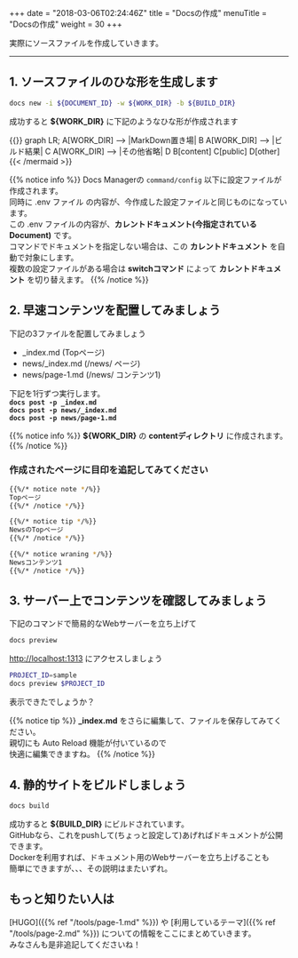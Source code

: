 +++
date = "2018-03-06T02:24:46Z"
title = "Docsの作成"
menuTitle = "Docsの作成"
weight = 30
+++

実際にソースファイルを作成していきます。

--- 

## 1. ソースファイルのひな形を生成します

```bash
docs new -i ${DOCUMENT_ID} -w ${WORK_DIR} -b ${BUILD_DIR}
```

成功すると **${WORK_DIR}** に下記のようなひな形が作成されます

{{<mermaid align="left">}}
graph LR;
    A[WORK_DIR] --> |MarkDown置き場| B
    A[WORK_DIR] --> |ビルド結果| C
    A[WORK_DIR] --> |その他省略| D
    B[content]
    C[public]
    D[other]
{{< /mermaid >}}

{{% notice info %}}
Docs Managerの `command/config` 以下に設定ファイルが作成されます。  
同時に .env ファイル の内容が、今作成した設定ファイルと同じものになっています。  
この .env ファイルの内容が、**カレントドキュメント(今指定されているDocument)** です。  
コマンドでドキュメントを指定しない場合は、この **カレントドキュメント** を自動で対象にします。  
複数の設定ファイルがある場合は **switchコマンド** によって **カレントドキュメント** を切り替えます。 
{{% /notice %}}

## 2. 早速コンテンツを配置してみましょう
下記の3ファイルを配置してみましょう  

- _index.md (Topページ)
- news/_index.md (/news/ ページ)
- news/page-1.md (/news/ コンテンツ1)

下記を1行ずつ実行します。  
**`docs post -p _index.md`**  
**`docs post -p news/_index.md`**  
**`docs post -p news/page-1.md`**  

{{% notice info %}}
**${WORK_DIR}** の **contentディレクトリ** に作成されます。
{{% /notice %}}

### 作成されたページに目印を追記してみてください
```bash
{{%/* notice note */%}}
Topページ
{{%/* /notice */%}}
```
```bash
{{%/* notice tip */%}}
NewsのTopページ
{{%/* /notice */%}}
```
```bash
{{%/* notice wraning */%}}
Newsコンテンツ1
{{%/* /notice */%}}
```

## 3. サーバー上でコンテンツを確認してみましょう

下記のコマンドで簡易的なWebサーバーを立ち上げて
```bash
docs preview
```
[http://localhost:1313](http://localhost:1313) にアクセスしましょう

```bash
PROJECT_ID=sample
docs preview $PROJECT_ID
```
表示できたでしょうか？  

{{% notice tip %}}
**_index.md** をさらに編集して、ファイルを保存してみてください。  
親切にも Auto Reload 機能が付いているので  
快適に編集できますね。
{{% /notice %}}

## 4. 静的サイトをビルドしましょう

```bash
docs build
```

成功すると **${BUILD_DIR}** にビルドされています。  
GitHubなら、これをpushして(ちょっと設定して)あげればドキュメントが公開できます。  
Dockerを利用すれば、ドキュメント用のWebサーバーを立ち上げることも  
簡単にできますが、、、その説明はまたいずれ。


## もっと知りたい人は
[HUGO]({{% ref "/tools/page-1.md" %}}) や [利用しているテーマ]({{% ref "/tools/page-2.md" %}}) についての情報をここにまとめていきます。  
みなさんも是非追記してくださいね！
